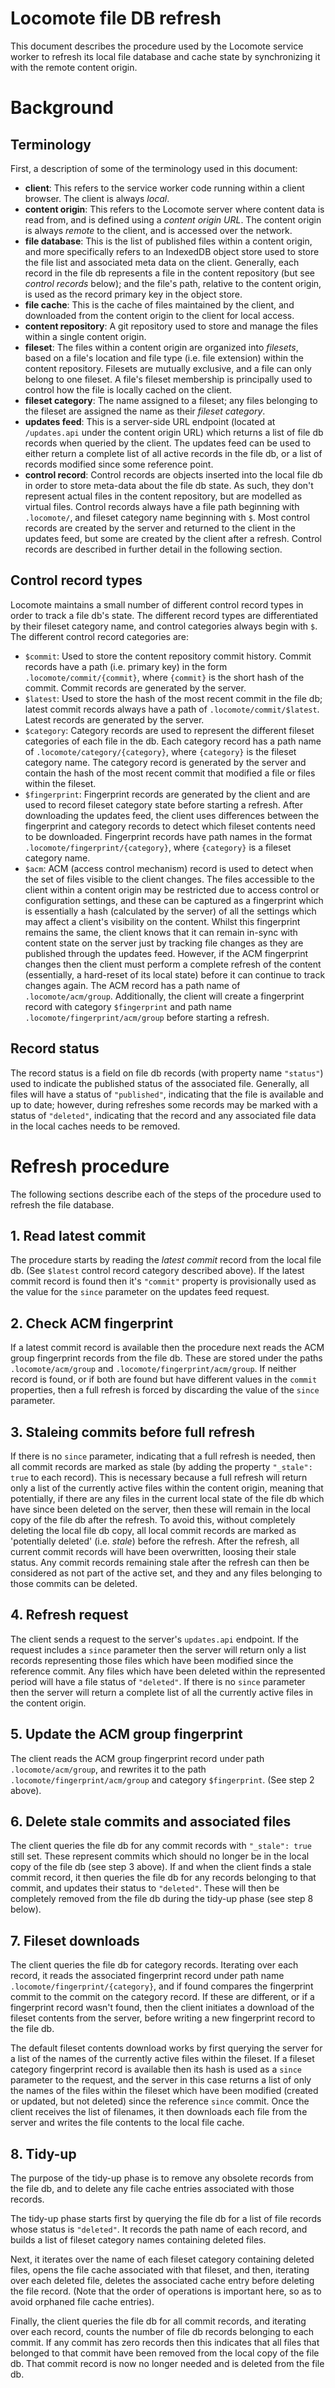 # Locomote file DB refresh

This document describes the procedure used by the Locomote service worker to refresh its local file database and cache state by synchronizing it with the remote content origin.

# Background

## Terminology

First, a description of some of the terminology used in this document:

* **client**: This refers to the service worker code running within a client browser. The client is always _local_.
* **content origin**: This refers to the Locomote server where content data is read from, and is defined using a _content origin URL_. The content origin is always _remote_ to the client, and is accessed over the network.
* **file database**: This is the list of published files within a content origin, and more specifically refers to an IndexedDB object store used to store the file list and associated meta data on the client. Generally, each record in the file db represents a file in the content repository (but see _control records_ below); and the file's path, relative to the content origin, is used as the record primary key in the object store.
* **file cache**: This is the cache of files maintained by the client, and downloaded from the content origin to the client for local access.
* **content repository**: A git repository used to store and manage the files within a single content origin.
* **fileset**: The files within a content origin are organized into _filesets_, based on a file's location and file type (i.e. file extension) within the content repository. Filesets are mutually exclusive, and a file can only belong to one fileset. A file's fileset membership is principally used to control how the file is locally cached on the client.
* **fileset category**: The name assigned to a fileset; any files belonging to the fileset are assigned the name as their _fileset category_.
* **updates feed**: This is a server-side URL endpoint (located at `/updates.api` under the content origin URL) which returns a list of file db records when queried by the client. The updates feed can be used to either return a complete list of all active records in the file db, or a list of records modified since some reference point.
* **control record**: Control records are objects inserted into the local file db in order to store meta-data about the file db state. As such, they don't represent actual files in the content repository, but are modelled as virtual files. Control records always have a file path beginning with `.locomote/`, and fileset category name beginning with `$`. Most control records are created by the server and returned to the client in the updates feed, but some are created by the client after a refresh. Control records are described in further detail in the following section.


## Control record types

Locomote maintains a small number of different control record types in order to track a file db's state. The different record types are differentiated by their fileset category name, and control categories always begin with `$`. The different control record categories are:

* `$commit`: Used to store the content repository commit history. Commit records have a path (i.e. primary key) in the form `.locomote/commit/{commit}`, where `{commit}` is the short hash of the commit. Commit records are generated by the server.
* `$latest`: Used to store the hash of the most recent commit in the file db; latest commit records always have a path of `.locomote/commit/$latest`. Latest records are generated by the server.
* `$category`: Category records are used to represent the different fileset categories of each file in the db. Each category record has a path name of `.locomote/category/{category}`, where `{category}` is the fileset category name. The category record is generated by the server and contain the hash of the most recent commit that modified a file or files within the fileset.
* `$fingerprint`: Fingerprint records are generated by the client and are used to record fileset category state before starting a refresh. After downloading the updates feed, the client uses differences between the fingerprint and category records to detect which fileset contents need to be downloaded. Fingerprint records have path names in the format `.locomote/fingerprint/{category}`, where `{category}` is a fileset category name.
* `$acm`: ACM (access control mechanism) record is used to detect when the set of files visible to the client changes. The files accessible to the client within a content origin may be restricted due to access control or configuration settings, and these can be captured as a fingerprint which is essentially a hash (calculated by the server) of all the settings which may affect a client's visibility on the content. Whilst this fingerprint remains the same, the client knows that it can remain in-sync with content state on the server just by tracking file changes as they are published through the updates feed. However, if the ACM fingerprint changes then the client must perform a complete refresh of the content (essentially, a hard-reset of its local state) before it can continue to track changes again. The ACM record has a path name of `.locomote/acm/group`. Additionally, the client will create a fingerprint record with category `$fingerprint` and path name `.locomote/fingerprint/acm/group` before starting a refresh.


## Record status

The record status is a field on file db records (with property name `"status"`) used to indicate the published status of the associated file. Generally, all files will have a status of `"published"`, indicating that the file is available and up to date; however, during refreshes some records may be marked with a status of `"deleted"`, indicating that the record and any associated file data in the local caches needs to be removed.

# Refresh procedure

The following sections describe each of the steps of the procedure used to refresh the file database.

## 1. Read latest commit

The procedure starts by reading the _latest commit_ record from the local file db. (See `$latest` control record category described above). If the latest commit record is found then it's `"commit"` property is provisionally used as the value for the `since` parameter on the updates feed request.

## 2. Check ACM fingerprint

If a latest commit record is available then the procedure next reads the ACM group fingerprint records from the file db. These are stored under the paths `.locomote/acm/group` and `.locomote/fingerprint/acm/group`. If neither record is found, or if both are found but have different values in the `commit` properties, then a full refresh is forced by discarding the value of the `since` parameter.

## 3. Staleing commits before full refresh

If there is no `since` parameter, indicating that a full refresh is needed, then all commit records are marked as stale (by adding the property `"_stale": true` to each record). This is necessary because a full refresh will return only a list of the currently active files within the content origin, meaning that potentially, if there are any files in the current local state of the file db which have since been deleted on the server, then these will remain in the local copy of the file db after the refresh. To avoid this, without completely deleting the local file db copy, all local commit records are marked as 'potentially deleted' (i.e. _stale_) before the refresh. After the refresh, all current commit records will have been overwritten, loosing their stale status. Any commit records remaining stale after the refresh can then be considered as not part of the active set, and they and any files belonging to those commits can be deleted.

## 4. Refresh request

The client sends a request to the server's `updates.api` endpoint. If the request includes a `since` parameter then the server will return only a list records representing those files which have been modified since the reference commit. Any files which have been deleted within the represented period will have a file status of `"deleted"`. If there is no `since` parameter then the server will return a complete list of all the currently active files in the content origin.

## 5. Update the ACM group fingerprint

The client reads the ACM group fingerprint record under path `.locomote/acm/group`, and rewrites it to the path `.locomote/fingerprint/acm/group` and category `$fingerprint`. (See step 2 above).

## 6. Delete stale commits and associated files

The client queries the file db for any commit records with `"_stale": true` still set. These represent commits which should no longer be in the local copy of the file db (see step 3 above). If and when the client finds a stale commit record, it then queries the file db for any records belonging to that commit, and updates their status to `"deleted"`. These will then be completely removed from the file db during the tidy-up phase (see step 8 below).

## 7. Fileset downloads

The client queries the file db for category records. Iterating over each record, it reads the associated fingerprint record under path name `.locomote/fingerprint/{category}`, and if found compares the fingerprint commit to the commit on the category record. If these are different, or if a fingerprint record wasn't found, then the client initiates a download of the fileset contents from the server, before writing a new fingerprint record to the file db.

The default fileset contents download works by first querying the server for a list of the names of the currently active files within the fileset. If a fileset category fingerprint record is available then its hash is used as a `since` parameter to the request, and the server in this case returns a list of only the names of the files within the fileset which have been modified (created or updated, but not deleted) since the reference `since` commit. Once the client receives the list of filenames, it then downloads each file from the server and writes the file contents to the local file cache.

## 8. Tidy-up

The purpose of the tidy-up phase is to remove any obsolete records from the file db, and to delete any file cache entries associated with those records.

The tidy-up phase starts first by querying the file db for a list of file records whose status is `"deleted"`. It records the path name of each record, and builds a list of fileset category names containing deleted files.

Next, it iterates over the name of each fileset category containing deleted files, opens the file cache associated with that fileset, and then, iterating over each deleted file, deletes the associated cache entry before deleting the file record. (Note that the order of operations is important here, so as to avoid orphaned file cache entries).

Finally, the client queries the file db for all commit records, and iterating over each record, counts the number of file db records belonging to each commit. If any commit has zero records then this indicates that all files that belonged to that commit have been removed from the local copy of the file db. That commit record is now no longer needed and is deleted from the file db.

